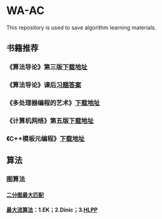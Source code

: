# WA-AC
This repository is used to save algorithm learning materials.

## 书籍推荐

### 《算法导论》第三版[下载地址](https://cloud.tsinghua.edu.cn/f/79c799f3656742a8942b/)

### 《算法导论》课后[习题答案](https://github.com/walkccc/CLRS/tree/master/docs)

### 《多处理器编程的艺术》[下载地址](https://cloud.tsinghua.edu.cn/f/84a2ffb4d5204c23a36d/)

### 《计算机网络》第五版[下载地址](https://cloud.tsinghua.edu.cn/d/f1d6897111ca48c994bd/)

### 《C++模板元编程》[下载地址](https://cloud.tsinghua.edu.cn/f/52923023a42546f49901/)

## 算法

### 图算法

#### [二分图最大匹配](https://www.luogu.com.cn/problem/P3386)

#### [最大流算法](https://www.luogu.com.cn/problem/P3376)：1.EK；2.Dinic；3.[HLPP](https://www.luogu.com.cn/problem/P4722)

